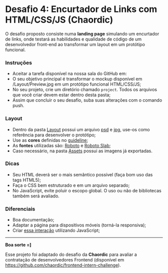 # Desafio 4: Encurtador de Links com HTML/CSS/JS (Chaordic)

O desafio proposto consiste numa **landing page** simulando um encurtador de links, onde testará as habilidades e qualidade de código de um desenvolvedor front-end ao transformar um layout em um protótipo funcional. 

### Instruções

- Aceitar a tarefa disponível na nossa sala do GitHub em: 
- O seu objetivo principal é transformar o mockup disponível em /Layout/Preview.jpg em um protótipo funcional HTML/CSS/JS;
- No seu projeto, crie um diretório chamado `project`. Todos os arquivos que você criar devem estar dentro desta pasta;
- Assim que concluir o seu desafio, suba suas alterações com o comando push.


### Layout

- Dentro da pasta [Layout](./Layout) possui um arquivo [psd](./Layout/Layout.psd) e [jpg](./Layout/Preview.jpg), use-os como referência para desenvolver o protótipo;
- Use as **cores** definidas no [guideline](./Layout/Guideline-color.jpg);
- As **fontes** utilizadas são: [Roboto](https://www.google.com/fonts/specimen/Roboto) e [Roboto Slab](https://www.google.com/fonts/specimen/Roboto+Slab);
- Caso necessário, na pasta [Assets](./Assets) possui as imagens já exportadas.

### Dicas

- Seu HTML deverá ser o mais semântico possível (faça bom uso das tags HTML5);
- Faça o CSS bem estruturado e em um arquivo separado;
- No JavaScript, evite poluir o escopo global. O uso ou não de bibliotecas também será avaliado.


### Diferenciais

- Boa documentação;
- Adaptar a página para dispositivos móveis (torná-la responsiva);
- Criar [essa interação](./Layout/Shortener-interaction.gif) utilizando JavaScript;

---

**Boa sorte =]**

Esse projeto foi adaptado do desafio da **Chaordic** para avaliar a contratação de desenvolvedores Frontend (disponível em https://github.com/chaordic/frontend-intern-challenge).
